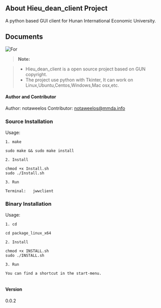 ## About Hieu_dean_client Project ##
A python based GUI client for Hunan International Economic University.

Documents
-------------

![For](http://i2.tietuku.com/c9645d26a0f43ffd.jpg)



> **Note:**

> - Hieu_dean_client is a open source project based on GUN copyright.
> - The project use python with Tkinter, It can work on Linux,Ubuntu,Centos,Windows,Mac osx,etc.

#### <i class="icon-file"></i>Author and Contributor

Author: notaweelos
Contributor: notaweelos@mmda.info

### Source Installation
Usage:

```
1. make

sudo make && sudo make install

2. Install

chmod +x Install.sh
sudo ./Install.sh

3. Run

Terminal:   jwwclient

```
### Binary Installation

Usage:
```
1. cd

cd package_linux_x64

2. Install

chmod +x INSTALL.sh
sudo ./INSTALL.sh

3. Run

You can find a shortcut in the start-menu.


```

#### Version

0.0.2
